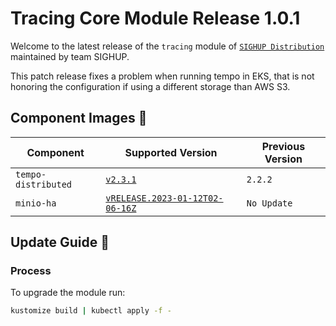 # Tracing Core Module Release 1.0.1

Welcome to the latest release of the `tracing` module of [`SIGHUP Distribution`](https://github.com/sighupio/fury-distribution) maintained by team SIGHUP.

This patch release fixes a problem when running tempo in EKS, that is not honoring the configuration if using a different storage than AWS S3.

## Component Images 🚢

| Component           | Supported Version                                                                                   | Previous Version |
| ------------------- | --------------------------------------------------------------------------------------------------- | ---------------- |
| `tempo-distributed` | [`v2.3.1`](https://github.com/grafana/tempo/releases/tag/v2.3.1)                                    | `2.2.2`          |
| `minio-ha`          | [`vRELEASE.2023-01-12T02-06-16Z`](https://github.com/minio/minio/tree/RELEASE.2023-01-12T02-06-16Z) | `No Update`      |

## Update Guide 🦮

### Process

To upgrade the module run:

```bash
kustomize build | kubectl apply -f -
```

